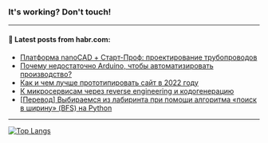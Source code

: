 ### It's working? Don't touch!

---
<!--
#### 🛠️ Technical stack:

![C++](https://img.shields.io/badge/C++-informational?logo=c%2B%2B&style=flat&logoColor=white&color=9C033A)
![Java](https://img.shields.io/badge/Java-informational?logo=java&style=flat&logoColor=white&color=007396)
![Kotlin](https://img.shields.io/badge/Kotlin-informational?logo=Kotlin&style=flat&logoColor=white&color=0095D5)
![JS](https://img.shields.io/badge/JS-informational?logo=javaScript&style=flat&logoColor=black&color=F7Df1E) <br>
![HTML5](https://img.shields.io/badge/HTML5-informational?logo=html5&style=flat&logoColor=white&color=E34F26)
![CSS3](https://img.shields.io/badge/CSS3-informational?logo=css3&style=flat&logoColor=white&color=157286)
![Sass](https://img.shields.io/badge/Saas-informational?logo=sass&style=flat&logoColor=white&color=hotpink)
![PHP](https://img.shields.io/badge/PHP-informational?logo=php&style=flat&logoColor=white&color=777BB4) <br>
![WebPAck](https://img.shields.io/badge/WebPack-informational?logo=webPack&style=flat&logoColor=white&color=FF6F00)
![Bootstrap](https://img.shields.io/badge/Bootstrap-informational?logo=Bootstrap&style=flat&logoColor=white&color=7952B3)
![MySQL](https://img.shields.io/badge/MySQL-informational?logo=MySQL&style=flat&logoColor=white&color=00f) <br>
![NodeJS](https://img.shields.io/badge/NodeJS-informational?logo=node.js&style=flat&logoColor=white&color=43853D)
![Spring](https://img.shields.io/badge/Spring-informational?logo=Spring&style=flat&logoColor=white&color=0A9EDC)
![Angular](https://img.shields.io/badge/Vue-informational?logo=vue.js&style=flat&logoColor=white&color=red)
![Git](https://img.shields.io/badge/Git-informational?logo=git&style=flat&logoColor=white&color=darkorange)

___
-->

#### 💬 Latest posts from habr.com:

<!-- BLOG-POST-LIST:START -->
- [Платформа nanoCAD + Старт-Проф: проектирование трубопроводов](https://habr.com/ru/post/679058/?utm_source=habrahabr&utm_medium=rss&utm_campaign=679058)
- [Почему недостаточно Arduino, чтобы автоматизировать производство?](https://habr.com/ru/post/679054/?utm_source=habrahabr&utm_medium=rss&utm_campaign=679054)
- [Как и чем лучше прототипировать сайт в 2022 году](https://habr.com/ru/post/678886/?utm_source=habrahabr&utm_medium=rss&utm_campaign=678886)
- [К микросервисам через reverse engineering и кодогенерацию](https://habr.com/ru/post/678208/?utm_source=habrahabr&utm_medium=rss&utm_campaign=678208)
- [[Перевод] Выбираемся из лабиринта при помощи алгоритма «поиск в ширину» &lpar;BFS&rpar; на Python](https://habr.com/ru/post/679020/?utm_source=habrahabr&utm_medium=rss&utm_campaign=679020)
<!-- BLOG-POST-LIST:END -->

---

[![Top Langs](https://github-readme-stats.vercel.app/api/top-langs/?username=zloylis&layout=compact&hide_border=true&theme=dracula)](https://github.com/zloylis)
